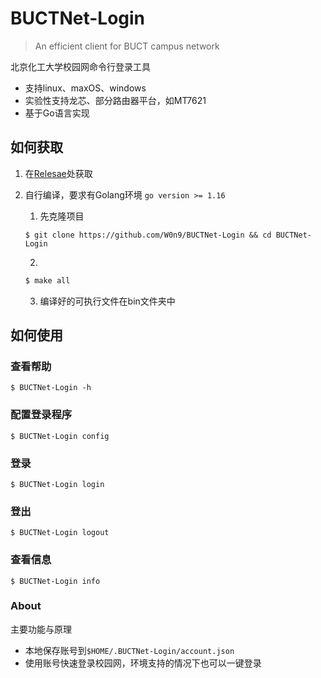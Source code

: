 # BUCTNet-Login

> An efficient client for BUCT campus network

北京化工大学校园网命令行登录工具
- 支持linux、maxOS、windows
- 实验性支持龙芯、部分路由器平台，如MT7621
- 基于Go语言实现

## 如何获取

1. 在[Relesae](https://github.com/W0n9/BUCTNet-Login/releases/latest)处获取

2. 自行编译，要求有Golang环境 `go version >= 1.16`   
    1. 先克隆项目
    ```
    $ git clone https://github.com/W0n9/BUCTNet-Login && cd BUCTNet-Login
    ```
    2. 
    ```bash
    $ make all
    ```
    3. 编译好的可执行文件在bin文件夹中

## 如何使用
### 查看帮助

```
$ BUCTNet-Login -h
```

### 配置登录程序

```
$ BUCTNet-Login config
```

### 登录

```
$ BUCTNet-Login login
```

### 登出

```
$ BUCTNet-Login logout
```

### 查看信息
```
$ BUCTNet-Login info
```

### About

主要功能与原理

- 本地保存账号到`$HOME/.BUCTNet-Login/account.json`
- 使用账号快速登录校园网，环境支持的情况下也可以一键登录